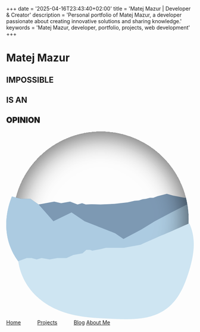 +++
date = '2025-04-16T23:43:40+02:00'
title = 'Matej Mazur | Developer & Creator'
description = 'Personal portfolio of Matej Mazur, a developer passionate about creating innovative solutions and sharing knowledge.'
keywords = 'Matej Mazur, developer, portfolio, projects, web development'
+++

<div class="screen">
    <div class="h-100 d-flex flex-column flex-sm-row align-sm-items-center">
        <div class="col-sm-6 d-flex justify-content-sm-center align-items-sm-center">
            <div class="tilt-text">
                <h1 class="nordic h2 display-2 visually-hidden">Matej Mazur</h1>
                <h2 class="nordic h2 display-2">IMPOSSIBLE</h2>
                <h2 class="nordic h2 display-2">IS AN</h2>
                <h2 class="fw-black roboto h1 display-1 text-body-secondary" style="font-weight: 900">OPINION</h2>
            </div>
        </div>
        <div class="col-sm-auto d-flex h-100 justify-content-end align-items-center overflow-hidden position-relative">
            <svg id="theme-switcher" class="hidden-right" viewBox="0 0 610 612" fill="none" xmlns="http://www.w3.org/2000/svg" aria-label="Theme switcher - decorative element" role="img">
                <circle fill="var(--bs-secondary-color)" class="circle-color" cx="307.788" cy="285.484" r="285.484" />
                <path fill-rule="evenodd" clip-rule="evenodd" d="M308.055 570.969C465.601 570.824 593.272 443.064 593.272 285.484C593.272 261.307 590.267 237.831 584.609 215.411L580.448 216.065L542.532 208.816L522.459 202.961L491.791 210.768L478.409 216.065H467.536L454.433 219.41L443.002 220.804L432.13 224.429L417.632 225.822L395.05 230.841L352.395 235.859L306.394 237.811L277.957 236.974L258.72 237.811L246.732 233.629L231.956 237.811L207.701 228.332L193.761 230.841L178.706 233.629L156.124 228.332L105.105 237.811L78.6197 219.41H48.7888L31.0672 215.014C25.3445 237.554 22.3035 261.164 22.3035 285.484C22.3035 443.064 149.975 570.824 307.521 570.969H308.055Z" fill="#7C98B3"/>
                <path fill-rule="evenodd" clip-rule="evenodd" d="M593.272 285.484C593.272 443.076 465.581 570.844 308.019 570.969H307.557C220.795 570.9 143.091 532.128 90.7772 470.986L87.8642 469.024L84.6795 466.798L81.5296 464.514L78.4163 462.171L75.3416 459.769L72.3073 457.309L69.3151 454.792L66.3671 452.216L63.4648 449.584L60.6103 446.895L57.8051 444.151L55.0509 441.351L52.3496 438.496L49.7027 435.588L47.1119 432.626L44.5787 429.613L42.1046 426.548L39.6911 423.434L37.3397 420.27L35.0516 417.059L32.8283 413.801L30.671 410.498L28.5808 407.15L26.5589 403.76L24.6065 400.328L22.7244 396.857L20.9136 393.347L19.1751 389.8L17.5095 386.217L15.9176 382.601L14.4001 378.952L12.9575 375.273L11.5903 371.565L10.299 367.829L9.0839 364.067L7.94527 360.282L6.8833 356.474L5.89813 352.646L4.98978 348.798L4.15824 344.933L3.40339 341.053L2.72505 337.159L2.12299 333.253L1.59687 329.337L1.14631 325.411L0.770856 321.479L0.469994 317.541L0.243142 313.599L0.0896644 309.655L0.00886579 305.709L0 301.765L0.0622704 297.823L0.194834 293.884L0.396804 289.951L0.667256 286.024L1.00523 282.105L1.40973 278.195L1.87973 274.295L2.41421 270.407L3.01208 266.531L3.67227 262.67L4.39371 258.823L5.17528 254.993L6.0159 251.18L6.91447 247.384L7.86991 243.608L8.88112 239.852L9.94696 236.116L11.0663 232.402L12.2379 228.711L13.4606 225.042L14.7332 221.398L16.0545 217.778L17.4231 214.182L18.3444 211.858L48.7888 219.41H78.6197L105.105 237.811L153.336 292.454L212.44 263.738L254.817 292.454L323.958 319.497L354.346 331.485L381.389 350.164L439.099 319.497L482.87 292.454L536.956 263.738L589.196 237.14C591.876 252.854 593.272 269.006 593.272 285.484Z" fill="#ACCBE1"/>
                <g filter="url(#filter0_i_330_133)">
                    <circle cx="307.788" cy="285.484" r="285.484" fill="#D9D9D9" fill-opacity="0.01"/>
                </g>
                <path fill-rule="evenodd" clip-rule="evenodd" d="M296.636 308.811L254.817 292.454L212.44 263.738L153.336 292.454L105.105 237.811L78.6197 219.41H48.7888L18.3444 211.858L17.4231 214.182L16.0545 217.778L14.7332 221.398L13.4606 225.042L12.2379 228.711L11.0663 232.402L9.94696 236.116L8.88112 239.852L7.86991 243.608L6.91447 247.384L6.0159 251.18L5.17528 254.993L4.39371 258.823L3.67227 262.67L3.01208 266.531L2.41421 270.407L1.87973 274.295L1.40973 278.195L1.00523 282.105L0.667256 286.024L0.396804 289.951L0.194834 293.884L0.0622704 297.823L0 301.765L0.00886579 305.709L0.0896644 309.655L0.243142 313.599L0.469994 317.541L0.770856 321.479L1.14631 325.411L1.59687 329.337L2.12299 333.253L2.72505 337.159L3.40339 341.053L4.15824 344.933L4.98978 348.798L5.89813 352.646L6.8833 356.474L7.94527 360.282L9.0839 364.067L10.299 367.829L11.5903 371.565L12.9575 375.273L14.4001 378.952L15.9176 382.601L17.5095 386.217L19.1751 389.8L20.9136 393.347L22.7244 396.857L24.6065 400.328L26.5589 403.76L28.5808 407.15L30.671 410.498L32.8283 413.801L35.0516 417.059L37.3397 420.27L39.6911 423.434L42.1046 426.548L44.5787 429.613L47.1119 432.626L49.7027 435.588L52.3496 438.496L55.0509 441.351L57.8051 444.151L60.6103 446.895L63.4648 449.584L66.3671 452.216L69.3151 454.792L72.3073 457.309L75.3416 459.769L78.4163 462.171L81.5296 464.514L84.6795 466.798L87.8642 469.024L90.7772 470.986C140.887 529.551 214.29 567.592 296.636 570.755V308.811Z" fill="#ACCBE1"/>
                <path fill-rule="evenodd" clip-rule="evenodd" d="M595.511 299.454L596.429 301.439L597.399 303.632L598.333 305.843L599.231 308.071L600.093 310.316L600.919 312.576L601.708 314.852L602.461 317.142L603.177 319.446L603.856 321.762L604.499 324.091L605.104 326.432L605.673 328.784L606.206 331.145L606.702 333.517L607.163 335.897L607.587 338.286L607.976 340.682L608.329 343.086L608.647 345.496L608.931 347.911L609.18 350.332L609.396 352.758L609.578 355.187L609.727 357.621L609.843 360.057L609.927 362.497L609.979 364.938L610 367.381L609.99 369.826L609.949 372.272L609.878 374.718L609.778 377.165L609.649 379.612L609.491 382.058L609.305 384.503L609.092 386.948L608.852 389.392L608.586 391.835L608.294 394.276L607.978 396.716L607.638 399.154L607.274 401.59L606.887 404.025L606.479 406.458L606.048 408.89L605.597 411.32L605.126 413.748L604.635 416.175L604.125 418.601L603.597 421.026L603.051 423.45L602.488 425.874L601.908 428.297L601.311 430.719L600.699 433.142L600.071 435.566L599.428 437.99L598.77 440.415L598.098 442.841L597.412 445.269L596.711 447.698L595.997 450.13L595.269 452.564L594.527 455.001L593.771 457.442L593.001 459.885L592.218 462.332L591.42 464.783L590.609 467.237L589.782 469.696L588.94 472.158L588.083 474.625L587.209 477.096L586.319 479.57L585.411 482.048L584.484 484.53L583.538 487.014L582.573 489.501L581.586 491.991L580.577 494.482L579.546 496.974L578.491 499.466L577.411 501.958L576.305 504.449L575.173 506.938L574.013 509.423L572.823 511.905L571.605 514.381L570.355 516.851L569.074 519.314L567.76 521.768L566.412 524.211L565.03 526.644L563.613 529.063L562.161 531.468L560.671 533.858L559.144 536.23L557.58 538.584L555.977 540.917L554.336 543.229L552.655 545.517L550.935 547.78L549.175 550.017L547.375 552.226L545.535 554.406L543.655 556.554L541.735 558.67L539.776 560.752L537.777 562.798L535.738 564.808L533.661 566.78L531.546 568.713L529.393 570.605L527.202 572.456L524.975 574.264L522.712 576.028L520.415 577.749L518.083 579.424L515.718 581.053L513.321 582.636L510.893 584.172L508.436 585.66L505.949 587.101L503.435 588.494L500.894 589.84L498.329 591.137L495.739 592.387L493.127 593.589L490.493 594.744L487.839 595.852L485.166 596.913L482.475 597.928L479.768 598.897L477.045 599.822L474.308 600.701L471.558 601.537L468.795 602.329L466.022 603.079L463.238 603.788L460.446 604.456L457.645 605.085L454.838 605.675L452.024 606.227L449.205 606.743L446.381 607.223L443.553 607.669L440.722 608.082L437.888 608.462L435.052 608.811L432.215 609.131L429.377 609.422L426.538 609.686L423.698 609.923L420.859 610.135L418.02 610.323L415.182 610.488L412.344 610.631L409.507 610.754L406.671 610.856L403.836 610.941L401.002 611.007L398.168 611.057L395.335 611.091L392.503 611.11L389.671 611.115L386.839 611.107L384.006 611.087L381.173 611.056L378.339 611.015L375.504 610.965L372.667 610.905L369.828 610.838L366.985 610.763L364.14 610.682L361.291 610.595L358.437 610.502L355.579 610.405L352.715 610.302L349.844 610.196L346.967 610.086L344.082 609.971L341.189 609.854L338.287 609.732L335.375 609.608L332.453 609.479L329.521 609.347L326.576 609.211L323.62 609.071L320.651 608.926L317.669 608.777L314.673 608.622L311.662 608.46L308.637 608.293L305.596 608.118L302.54 607.934L299.467 607.742L296.378 607.54L293.272 607.328L290.15 607.104L287.009 606.867L283.852 606.616L280.677 606.351L277.484 606.07L274.274 605.771L271.046 605.455L267.8 605.119L264.538 604.762L261.258 604.383L257.961 603.981L254.648 603.554L251.319 603.101L247.974 602.622L244.613 602.114L241.238 601.576L237.849 601.008L234.446 600.407L231.03 599.773L227.602 599.105L224.162 598.4L220.712 597.659L217.252 596.88L213.782 596.061L210.305 595.202L206.821 594.302L203.331 593.358L199.836 592.371L196.337 591.339L192.837 590.261L189.335 589.136L185.834 587.962L182.334 586.74L178.838 585.467L175.346 584.143L171.86 582.767L168.383 581.339L164.914 579.857L161.457 578.321L158.013 576.73L154.583 575.083L151.17 573.38L147.774 571.62L144.399 569.803L141.045 567.928L137.714 565.996L134.409 564.005L131.131 561.955L127.883 559.847L124.665 557.68L121.481 555.454L118.331 553.17L115.217 550.827L112.143 548.425L109.108 545.965L106.116 543.448L103.168 540.873L100.266 538.24L97.4113 535.552L94.6061 532.807L91.852 530.007L89.1507 527.152L86.5038 524.244L83.913 521.282L81.3797 518.269L78.9056 515.204L76.4922 512.09L74.1407 508.926L71.8527 505.715L69.6293 502.457L67.472 499.154L65.3818 495.806L63.36 492.416L61.4075 488.985L59.5254 485.513L57.7147 482.003L55.9761 478.456L54.3105 474.874L52.7186 471.257L51.2011 467.609L49.7585 463.929L48.3914 460.221L47.1001 456.485L45.885 452.724L44.7463 448.938L43.6844 445.13L42.6992 441.302L41.7908 437.454L40.9593 433.59L40.2044 429.709L39.5261 425.815L39.0225 422.548L66.6317 412.056H81.9653L98.9717 416.796L114.863 412.056L141.348 416.796L166.44 412.056H195.992L218.574 402.02L248.126 396.723L260.672 385.571H272.66L279.909 388.08L305.836 383.341L324.237 378.88H382.783L437.148 368.843C460.288 358.342 507.181 337.228 509.634 336.782C512.088 336.336 565.3 312.62 591.599 300.818L595.511 299.454Z" fill="#CEE5F2"/>
                <path fill="var(--bs-body-bg)" class="person-color" fill-rule="evenodd" clip-rule="evenodd" d="M385.571 494.301V497.089L383.062 498.483L381.389 500.434L378.322 501.27L374.977 502.107L369.401 502.943H364.383L359.364 505.174L351.837 508.24H347.934H340.964L336.225 507.125L332.043 505.174L329.812 501.27L328.976 498.483L332.043 496.252L336.782 495.137L340.964 494.301L343.752 488.725L352.952 479.246L357.692 474.228L357.134 466.979L349.049 439.936L342.916 415.123L339.013 396.165L345.425 373.026L349.607 353.51L351.001 344.867L356.019 334.552L359.922 327.025V323.122L366.056 312.249L367.171 307.509L371.631 300.539L372.747 293.291L376.65 280.466L379.159 272.939L369.68 279.63L365.498 277.957L356.019 269.314L347.934 260.114L338.176 244.781L332.322 236.417L328.14 228.332L326.467 225.544V216.623L323.4 209.653V197.386L326.467 192.368L340.407 185.398L362.431 175.919L386.407 164.767L416.517 149.991L436.311 140.512L441.609 142.185L450.53 147.203L453.318 151.664L456.106 158.355L456.942 163.373V172.016L454.154 175.919L446.069 180.937L451.366 185.398V187.907L446.069 189.58L442.445 191.252L440.772 196.271L442.445 200.453L446.069 204.077V207.144L443.839 209.653L447.463 211.883L453.318 218.574L458.336 225.544L461.96 234.465V238.926L463.633 241.993L461.96 245.896L458.336 248.963V254.817L455.548 260.114L453.318 265.69L447.463 275.448L443.56 282.139V291.06L444.675 306.115L446.069 324.794V340.964L440.772 345.983L437.705 356.298L434.081 364.941L431.572 378.323L428.226 391.426L427.111 407.317V419.026V444.954L424.602 456.942L422.093 471.161L418.469 483.149L419.584 488.725L420.699 495.137L424.602 502.107L425.438 508.24L424.602 512.422L419.584 512.98L412.893 512.422L404.25 512.98L401.183 509.913L403.135 506.289L401.741 500.434L401.183 489.84L402.299 483.706L401.183 480.361L401.741 468.93L403.135 453.597L402.299 440.772L403.135 428.227L403.693 419.584L401.741 412.057L401.183 397.559L399.232 385.571L395.886 372.468L392.541 364.941L388.08 370.238L381.947 376.929L374.698 387.244L371.631 393.377L367.449 410.941L370.516 421.536L373.862 437.706L378.044 456.942L379.159 463.633L378.044 474.228V477.573L379.716 476.737L381.389 478.688L381.947 482.87V487.61L383.062 491.513L385.571 494.301ZM342.637 231.12L345.146 239.762L354.625 249.52L365.498 255.096V249.52L369.122 231.12V228.889L365.498 224.429L354.625 228.889L346.819 232.792L342.637 231.12Z"/>
                <defs>
                    <filter id="filter0_i_330_133" x="22.3035" y="0" width="570.969" height="574.969" filterUnits="userSpaceOnUse" color-interpolation-filters="sRGB">
                        <feFlood flood-opacity="0" result="BackgroundImageFix"/>
                        <feBlend mode="normal" in="SourceGraphic" in2="BackgroundImageFix" result="shape"/>
                        <feColorMatrix in="SourceAlpha" type="matrix" values="0 0 0 0 0 0 0 0 0 0 0 0 0 0 0 0 0 0 127 0" result="hardAlpha"/>
                        <feOffset dy="4"/>
                        <feGaussianBlur stdDeviation="45"/>
                        <feComposite in2="hardAlpha" operator="arithmetic" k2="-1" k3="1"/>
                        <feColorMatrix type="matrix" values="0 0 0 0 0 0 0 0 0 0 0 0 0 0 0 0 0 0 0.7 0"/>
                        <feBlend mode="normal" in2="shape" result="effect1_innerShadow_330_133"/>
                    </filter>
                </defs>
            </svg>
        </div>
    </div>
    <div class="position-absolute top-0 end-0">
        <div class="d-flex flex-column links nordic">
            <a href="/"
               class="b" style="margin-right: 8%;">Home</a>
            <a href="/projects/"
               class="b" style="margin-right: 8%;">Projects</a>
            <a href="https://mmlw.net"
               class="b">Blog</a>
            <a href="/about-me/"
               class="b">About Me</a>
        </div>
    </div>
</div>
